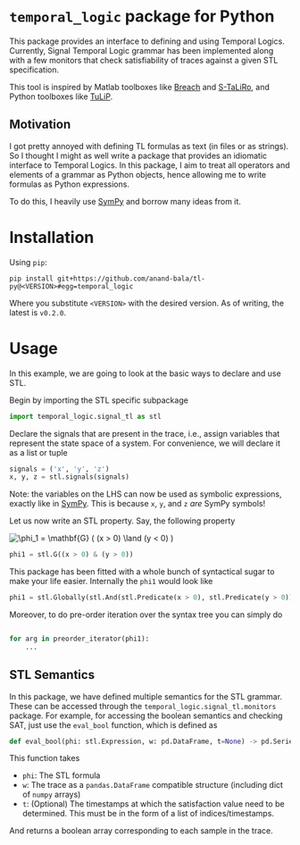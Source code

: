 # `temporal_logic` package for Python

This package provides an interface to defining and using Temporal Logics. Currently, Signal Temporal Logic grammar has been implemented along with a few monitors that check satisfiability of traces against a given STL specification.

This tool is inspired by Matlab toolboxes like [Breach](https://github.com/decyphir/breach) and [S-TaLiRo](https://sites.google.com/a/asu.edu/s-taliro/s-taliro), and Python toolboxes like [TuLiP](https://tulip-control.sourceforge.io/).


## Motivation

I got pretty annoyed with defining TL formulas as text (in files or as strings). So I thought I might as well write a package that provides an idiomatic interface to Temporal Logics. In this package, I aim to treat all operators and elements of a grammar as Python objects, hence allowing me to write formulas as Python expressions.

To do this, I heavily use [SymPy](https://www.sympy.org/en/index.html) and borrow many ideas from it.

# Installation

Using `pip`:

```
pip install git+https://github.com/anand-bala/tl-py@<VERSION>#egg=temporal_logic
```

Where you substitute `<VERSION>` with the desired version. As of writing, the latest is `v0.2.0`.


# Usage

In this example, we are going to look at the basic ways to declare and use STL.

Begin by importing the STL specific subpackage

```python
import temporal_logic.signal_tl as stl
```

Declare the signals that are present in the trace, i.e., assign variables that represent the state space of a system. For convenience, we will declare it as a list or tuple

```python
signals = ('x', 'y', 'z')
x, y, z = stl.signals(signals) 
```

Note: the variables on the LHS can now be used as symbolic expressions, exactly like in [SymPy](https://www.sympy.org/en/index.html). This is because `x`, `y`, and `z` _are_ SymPy symbols!

Let us now write an STL property. Say, the following property

<img src="https://latex.codecogs.com/svg.latex?\phi_1&space;=&space;\mathbf{G}&space;(&space;(x&space;>&space;0)&space;\land&space;(y&space;<&space;0)&space;)" title="\phi_1 = \mathbf{G} ( (x > 0) \land (y < 0) )" />

```python
phi1 = stl.G((x > 0) & (y > 0))
```

This package has been fitted with a whole bunch of syntactical sugar to make your life easier. Internally the `phi1` would look like

```python
phi1 = stl.Globally(stl.And(stl.Predicate(x > 0), stl.Predicate(y > 0)))
```
<!-- 

Also, if you notice, the expression `phi1` is structured like a tree. This is because it is exactly that, and uses ideas from SymPy. So if you want to iterate over the nodes of the tree, just look at examples from [SymPy Advanced Expression Manipulation](https://docs.sympy.org/latest/tutorial/manipulation.html)
 -->
Moreover, to do pre-order iteration over the syntax tree you can simply do

```python

for arg in preorder_iterator(phi1):
    ...
```

## STL Semantics

In this package, we have defined multiple semantics for the STL grammar. These can be accessed through the `temporal_logic.signal_tl.monitors` package. For example, for accessing the boolean semantics and checking SAT, just use the `eval_bool` function, which is defined as

```python
def eval_bool(phi: stl.Expression, w: pd.DataFrame, t=None) -> pd.Series:
```

This function takes

- `phi`: The STL formula
- `w`: The trace as a `pandas.DataFrame` compatible structure (including dict of `numpy` arrays)
- `t`: (Optional) The timestamps at which the satisfaction value need to be determined. This must be in the form of a list of indices/timestamps.

And returns a boolean array corresponding to each sample in the trace.


